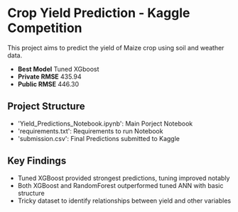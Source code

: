 # Crop Yield Prediction - Kaggle Competition

This project aims to predict the yield of Maize crop using soil and weather data.

- **Best Model** Tuned XGboost
- **Private RMSE** 435.94
- **Public RMSE** 446.30

## Project Structure
- 'Yield_Predictions_Notebook.ipynb': Main Porject Notebook
- 'requirements.txt': Requirements to run Notebook
- 'submission.csv': Final Predictions submitted to Kaggle 

## Key Findings
- Tuned XGBoost provided strongest predictions, tuning improved notably
- Both XGBoost and RandomForest outperformed tuned ANN with basic structure
- Tricky dataset to identify relationships between yield and other variables
